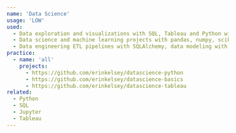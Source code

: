 ```yaml
---
name: 'Data Science'
usage: 'LOW'
used:
  - Data exploration and visualizations with SQL, Tableau and Python with matplotlib and seaborn
  - Data science and machine learning projects with pandas, numpy, scikit-learn, Jupyter notebooks and more
  - Data engineering ETL pipelines with SQLAlchemy, data modeling with relational databases and more
practice:
  - name: 'all'
    projects:
      - https://github.com/erinkelsey/datascience-python
      - https://github.com/erinkelsey/datascience-basics
      - https://github.com/erinkelsey/datascience-tableau
related:
  - Python
  - SQL
  - Jupyter
  - Tableau
---
```

